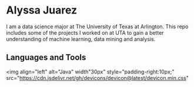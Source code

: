 # Alyssa Juarez
I am a data science major at The University of Texas at Arlington. This repo includes some of the projects I worked on at UTA to gain a better understanding of machine learning, data mining and analysis. 

## Languages and Tools
<img align="left" alt="Java" width"30px" style="padding-right:10px;" src="https://cdn.jsdelivr.net/gh/devicons/devicon@latest/devicon.min.css"
          

